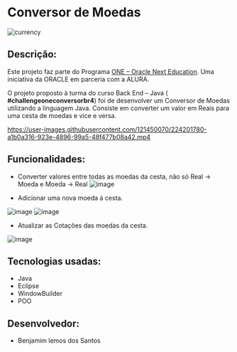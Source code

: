 # Conversor de Moedas 

![currency](https://user-images.githubusercontent.com/121450070/223540240-73a86ed2-a50b-4cf1-ab3a-5a1646d6527e.png)
## Descrição:

Este projeto faz parte do Programa [ONE – Oracle Next Education](https://www.oracle.com/br/education/oracle-next-education/). 
Uma iniciativa da ORACLE em parceria com a ALURA.

O projeto proposto à turma do curso Back End – Java ( **#challengeoneconversorbr4**) foi 
de desenvolver um Conversor de Moedas utilizando a linguagem Java.
Consiste em converter um valor em Reais para uma cesta de moedas e vice e versa.


https://user-images.githubusercontent.com/121450070/224201780-a1b0a316-923e-4896-99a5-48f477b08a42.mp4

## Funcionalidades:

- Converter valores entre todas as moedas da cesta, não só Real → Moeda e Moeda → Real
![image](https://user-images.githubusercontent.com/121450070/223542535-d8b47869-2487-4abd-a6ab-264c155aa654.png)

- Adicionar uma nova moeda à cesta.

![image](https://user-images.githubusercontent.com/121450070/223543575-e33b51ac-5b3a-407c-abca-aedaf06301d7.png)
![image](https://user-images.githubusercontent.com/121450070/223544426-883295bc-401a-482e-a3f9-f8d02b9cc673.png)


- Atualizar as Cotações das moedas da cesta.

![image](https://user-images.githubusercontent.com/121450070/223545140-d267876b-7ee7-4980-a615-1cb6b7059172.png)


## Tecnologias usadas:
- Java
- Eclipse
- WindowBuilder
- POO

## Desenvolvedor:
- Benjamim lemos dos Santos
